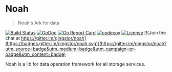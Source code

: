 # Noah

> Noah's Ark for data

[![Build Status](https://travis-ci.com/qingstor/noah.svg?branch=master)](https://travis-ci.com/qingstor/noah)
[![GoDoc](https://godoc.org/github.com/qingstor/noah?status.svg)](https://godoc.org/github.com/qingstor/noah)
[![Go Report Card](https://goreportcard.com/badge/github.com/qingstor/noah)](https://goreportcard.com/report/github.com/qingstor/noah)
[![codecov](https://codecov.io/gh/qingstor/noah/branch/master/graph/badge.svg)](https://codecov.io/gh/qingstor/noah)
[![License](https://img.shields.io/badge/license-apache%20v2-blue.svg)](https://github.com/qingstor/noah/blob/master/LICENSE) 
[![Join the chat at https://gitter.im/qingstor/noah](https://badges.gitter.im/qingstor/noah.svg)](https://gitter.im/qingstor/noah?utm_source=badge&utm_medium=badge&utm_campaign=pr-badge&utm_content=badge)

Noah is a lib for data operation framework for all storage services.

